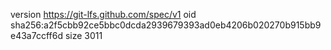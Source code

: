 version https://git-lfs.github.com/spec/v1
oid sha256:a2f5cbb92ce5bbc0dcda2939679393ad0eb4206b020270b915bb9e43a7ccff6d
size 3011
